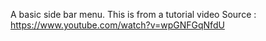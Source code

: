 A basic side bar menu. This is from a tutorial video
Source : https://www.youtube.com/watch?v=wpGNFGqNfdU
